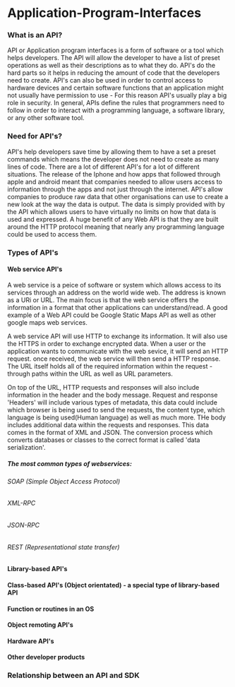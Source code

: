 # Application-Program-Interfaces

### What is an API?
API or Application program interfaces is a form of software or a tool which helps developers. The API will allow the developer to have a list of preset operations as well as their descriptions as to what they do. API's do the hard parts so it helps in reducing the amount of code that the developers need to create. API's can also be used in order to control access to hardware devices and certain software functions that an application might not usually have permission to use - For this reason API's usually play a big role in security. In general, APIs define the rules that programmers need to follow in order to interact with a programming language, a software library, or any other software tool.

### Need for API's?
API's help developers save time by allowing them to have a set a preset commands which means the developer does not need to create as many lines of code. There are a lot of different API's for a lot of different situations. The release of the Iphone and how apps that followed through apple and android meant that companies needed to allow users access to information through the apps and not just through the internet. API's allow companies to produce raw data that other organisations can use to create a new look at the way the data is output. The data is simply provided with by the API which allows users to have virtually no limits on how that data is used and expressed. A huge benefit of any Web API is that they are built around the HTTP protocol meaning that nearly any programming language could be used to access them.

### Types of API's
#### Web service API's
A web service is a peice of software or system which allows access to its services through an address on the world wide web. The address is known as a URi or URL. The main focus is that the web service offers the information in a format that other applications can understand/read. A good example of a Web API could be Google Static Maps API as well as other google maps web services. 

A web service API will use HTTP to exchange its information. It will also use the HTTPS in order to exchange encrypted data. When a user or the application wants to communicate with the web sevice, it will send an HTTP request. once received, the web service will then send a HTTP response. The URL itself holds all of the required information within the request - through paths within the URL as well as URL parameters.

On top of the URL, HTTP requests and responses will also include information in the header and the body message. Request and response 'Headers' will include various types of metadata, this data could include which browser is being used to send the requests, the content type, which language is being used(Human language) as well as much more. THe body includes additional data within the requests and responses. This data comes in the format of XML and JSON. The conversion process which converts databases or classes to the correct format is called 'data serialization'.

##### The most common types of webservices:
###### SOAP (Simple Object Access Protocol)

###### XML-RPC

###### JSON-RPC

###### REST (Representational state transfer)

#### Library-based API's

#### Class-based API's (Object orientated) - a special type of library-based API

#### Function or routines in an OS

#### Object remoting API's

#### Hardware API's

#### Other developer products

### Relationship between an API and SDK
